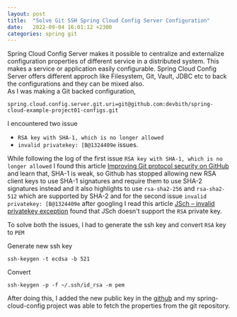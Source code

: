 ```yaml
---
layout: post
title:  "Solve Git SSH Spring Cloud Config Server Configuration"
date:   2022-09-04 16:01:12 +2300
categories: spring git
---
```


Spring Cloud Config Server makes it possible to centralize and externalize configuration properties of different service in a distributed system. This makes a service or application easily configurable. Spring Cloud Config Server offers different approch like Filesystem, Git, Vault, JDBC etc to back the configurations and they can be mixed also.
<br>
As I was making a Git backed configuration, 

 ```properties
spring.cloud.config.server.git.uri=git@github.com:devbith/spring-cloud-example-project01-configs.git
```

I encountered two issue<br>
- `RSA key with SHA-1, which is no longer allowed` 
- `invalid privatekey: [B@1324409e` issues. <br>


While following the log of the first issue `RSA key with SHA-1, which is no longer allowed` I found this article <a href="https://github.blog/2021-09-01-improving-git-protocol-security-github/ ">Improving Git protocol security on GitHub</a> and learn that, SHA-1 is weak, so Github has stopped allowing new RSA client keys to use SHA-1 signatures and require them to use SHA-2 signatures instead and it also highlights to use `rsa-sha2-256` and `rsa-sha2-512` which are supported by SHA-2 and for the second issue `invalid privatekey: [B@1324409e` after googling I read this article <a href="https://mkyong.com/java/jsch-invalid-privatekey-exception/">JSch – invalid privatekey exception</a> found that JSch doesn't support the `RSA` private key.


To solve both the issues, I had to generate the ssh key and convert `RSA` key to `PEM`


Generate new ssh key
```
ssh-keygen -t ecdsa -b 521
```

Convert
```
ssh-keygen -p -f ~/.ssh/id_rsa -m pem
```

After doing this, I added the new public key in the <a href="https://github.com/">github</a> and my spring-cloud-config project was able to fetch the properties from the git repository.


